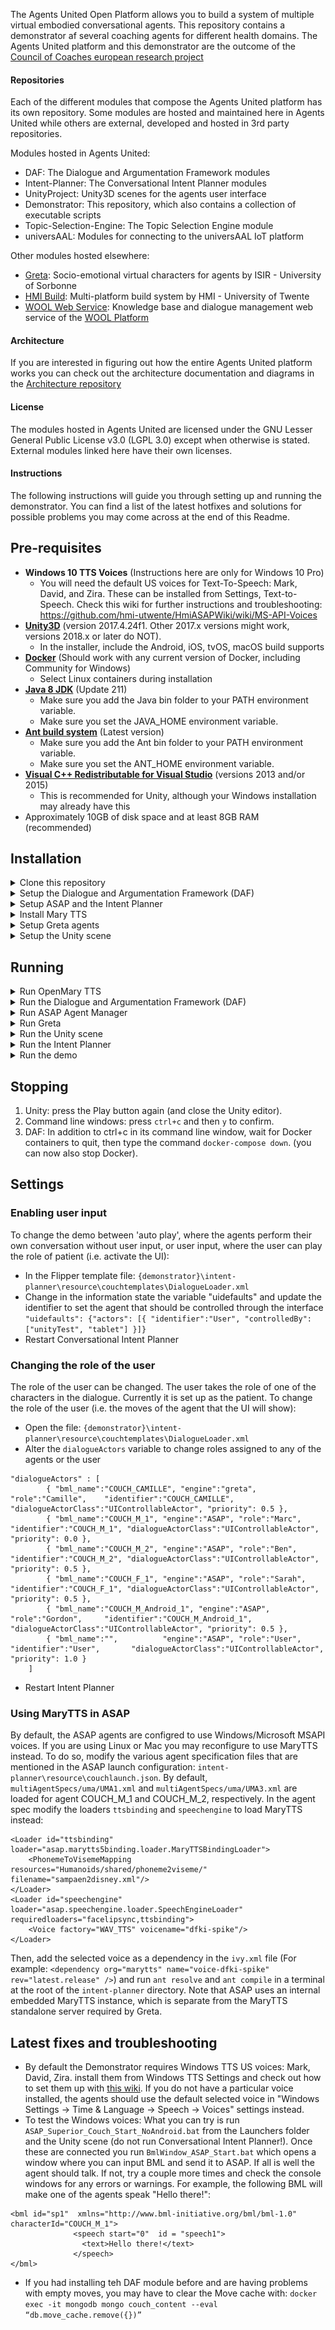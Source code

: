 The Agents United Open Platform allows you to build a system of multiple virtual embodied conversational agents.
This repository contains a demonstrator af several coaching agents for different health domains.
The Agents United platform and this demonstrator are the outcome of the [Council of Coaches european research project](https://council-of-coaches.eu/)

#### Repositories

Each of the different modules that compose the Agents United platform has its own repository. Some modules are hosted and maintained here in Agents United while others are external, developed and hosted in 3rd party repositories.

Modules hosted in Agents United:
* DAF: The Dialogue and Argumentation Framework modules
* Intent-Planner: The Conversational Intent Planner modules
* UnityProject: Unity3D scenes for the agents user interface
* Demonstrator: This repository, which also contains a collection of executable scripts
* Topic-Selection-Engine: The Topic Selection Engine module
* universAAL: Modules for connecting to the universAAL IoT platform

Other modules hosted elsewhere:
* [Greta](https://github.com/isir/greta): Socio-emotional virtual characters for agents by ISIR - University of Sorbonne
* [HMI Build](https://github.com/ArticulatedSocialAgentsPlatform/hmibuild): Multi-platform build system by HMI - University of Twente
* [WOOL Web Service](https://github.com/woolplatform/wool/tree/master/java/WoolWebService): Knowledge base and dialogue management web service of the [WOOL Platform](https://github.com/woolplatform)

#### Architecture

If you are interested in figuring out how the entire Agents United platform works you can check out the architecture documentation and diagrams in the [Architecture repository](https://github.com/AgentsUnited/architecture)

#### License

The modules hosted in Agents United are licensed under the GNU Lesser General Public License v3.0 (LGPL 3.0) except when otherwise is stated. External modules linked here have their own licenses.

#### Instructions

The following instructions will guide you through setting up and running the demonstrator. You can find a list of the latest hotfixes and solutions for possible problems you may come across at the end of this Readme.

## Pre-requisites

* **Windows 10 TTS Voices** (Instructions here are only for Windows 10 Pro)
    - You will need the default US voices for Text-To-Speech: Mark, David, and Zira. These can be installed from Settings, Text-to-Speech. Check this wiki for further instructions and troubleshooting: https://github.com/hmi-utwente/HmiASAPWiki/wiki/MS-API-Voices
* [**Unity3D**](https://unity3d.com/get-unity/download/archive) (version 2017.4.24f1. Other 2017.x versions might work, versions 2018.x or later do NOT).
    - In the installer, include the Android, iOS, tvOS, macOS build supports 
* [**Docker**](https://www.docker.com/) (Should work with any current version of Docker, including Community for Windows)
    - Select Linux containers during installation
* [**Java 8 JDK**](https://www.oracle.com/technetwork/java/javase/downloads/jdk8-downloads-2133151.html) (Update 211)
    - Make sure you add the Java bin folder to your PATH environment variable.
    - Make sure you set the JAVA_HOME environment variable.
* [**Ant build system**](https://ant.apache.org/) (Latest version)
    - Make sure you add the Ant bin folder to your PATH environment variable.
    - Make sure you set the ANT_HOME environment variable.
* [**Visual C++ Redistributable for Visual Studio**](https://support.microsoft.com/en-gb/help/2977003/the-latest-supported-visual-c-downloads) (versions 2013 and/or 2015)
    - This is recommended for Unity, although your Windows installation may already have this
* Approximately 10GB of disk space and at least 8GB RAM (recommended)

## Installation

<details><summary>Clone this repository</summary>

- Note that on Windows the longpaths parameter needs to be set, using `git config --system core.longpaths true`
- clone the repository: `git clone https://github.com/AgentsUnited/demonstrator.git` (we will refer to its folder as `{demonstrator}`)
  ![Screenshot of the git clone command](https://github.com/AgentsUnited/documentation/blob/master/screenshots/demonstrator/git_clone.png?raw=true)
- Init and get the linked submodules with `git submodule update --init --recursive`
  ![Screenshot of the git sumbodule command](https://github.com/AgentsUnited/documentation/blob/master/screenshots/demonstrator/sumbodule_update.png?raw=true)
- Instead of using Git, you can manually download the code. If you do so, download and place the submodules as well.
</details>
<details><summary>Setup the Dialogue and Argumentation Framework (DAF)</summary>

1. Start Docker. Right click the tray icon and go to Settings. Go to Shared Drives and share the main drive. Go to Advanced and set Memory to 4GB (Recommended).
2. Open a command line shell, go to `{demonstrator}\daf` and type the command `docker-compose pull`
3. Then type the command `docker-compose build` to build the various containers. When finished it should look similar to this:
   ![Screenshot of docker-compose build command](https://github.com/AgentsUnited/documentation/blob/master/screenshots/demonstrator/daf/build.png?raw=true)
</details>
<details><summary>Setup ASAP and the Intent Planner</summary>

1. Open a command line shell, go to `{demonstrator}\intent-planner` and execute the following commands:
2. `ant clean`
3. `ant resolve` - this downloads all dependencies for this project (including libs native to your operating system, 32/64 bit). This process may take a while. When finished it should state `BUILD SUCCESSFUL` without any errors.
   ![Screenshot of ant resolve](https://github.com/AgentsUnited/documentation/blob/master/screenshots/demonstrator/intent-planner/resolving.png?raw=true)
4. `ant compile` - this compiles all java source files.
   ![Screenshot of ant compile](https://github.com/AgentsUnited/documentation/blob/master/screenshots/demonstrator/intent-planner/compiling.png?raw=true)
</details>
<details><summary>Install Mary TTS</summary>

1. Download *Mary TTS* from http://mary.dfki.de/download/index.html, Runtime Package, and unpack the contents in any folder you want. We will refer to this folder as `{marytts}` from now on.
2. Go to `{marytts}/bin` and run `maryttscomponent-installer.bat`. From that tool, install the following languages:
	- `enUS/cmu-slt`
	- `en-US/cmu-bdl`
	- `fr/enst-camille`
	- `fr/enst-camille-hsmm`
</details>
<details><summary>Setup Greta agents</summary>

1. Open a command line shell, go to `{demonstrator}\greta` and execute the command `ant build`
2. Go to `{demonstrator}\greta\bin` and edit the files `vib.ini` and `Modular.xml` to replace `./Environments/Empty.xml` with `./Environments/Projects/Council of Coaches/TechnicalDemonstrator.xml`.
3. Also in `vib.ini`, replace `<MARY_SERVER_DIRECTORY>` with `{marytts}\bin`.
</details>
<details><summary>Setup the Unity scene</summary>

1. Start Unity. Select Open project, and then select the folder `{demonstrator}\unityprojet\AgentsUnitedDemo`. (You may get a warning dialog depending on your exact version of Unity. Ignore it and Continue).
1. In the Project assets panel (usually bottom-left), navigate to `\Assets\AgentsUnited\Scenes` and double-click the scene `MainScene.unity`. Unity will now import and set up all assets for your system (this may take a while). When finished your scene in the editor should look similar to this:
   ![Screenshot of the Unity editor](https://github.com/AgentsUnited/documentation/blob/master/screenshots/demonstrator/unityproject/editor.png?raw=true)
</details>

## Running
<details><summary>Run OpenMary TTS</summary>

Open a command line shell, go to `{marytts}\bin` and execute `marytts-server.bat`. Wait until it is up and running on port 59125
</details>
<details><summary>Run the Dialogue and Argumentation Framework (DAF)</summary>

1. Start Docker
2. Open a command line shell, go to `{demonstrator}\daf` and type the command `docker-compose up`. Wait until it is up and running.
   The console should print `Dialogue and Argumentation Framework ready` and look similar to this:
   ![Screenshot of the DAF console](https://github.com/AgentsUnited/documentation/blob/master/screenshots/demonstrator/daf/console_running.png?raw=true)
   If you prefer to use the Docker dashboard, it should look similar to this:
   ![Screenshot of the Docker dashboard](https://github.com/AgentsUnited/documentation/blob/master/screenshots/demonstrator/daf/gui_running.png?raw=true)

</details>
<details><summary>Run ASAP Agent Manager</summary>

On Windows: double click the `{demonstrator}\Launchers\ASAP_Superior_Couch_Start_NoAndroid.bat` from your File Explorer. This opens a command line shell. Wait until you see the message `Waiting for AgentSpec…`.

![Screenshot of ASAP waiting to connect to Unity](https://github.com/AgentsUnited/documentation/blob/master/screenshots/demonstrator/intent-planner/asap_not_connected.png?raw=true)
</details>
<details><summary>Run Greta</summary>

Open a command line shell, go to `{demonstrator}\greta\bin` and type the command `java –jar Modular.jar`. The Greta user interface window will open. From its menus, select File > Open and go to `{demonstrator}\greta\bin\Configurations\GretaUnity\Projects\Council of Coaches`, and select `Council of Coaches - TechnicalDemonstrator.xml`.
</details>
<details><summary>Run the Unity scene</summary>

Open the `AgentsUnitedDemo` project in Unity and open the `MainScene` scene. Press the Play button (usually at the top). You may be asked for firewall access.
The agents briefly appear overlapping in the center of the table.

![Screenshot of agents in Unity before connecting with ASAP](https://github.com/AgentsUnited/documentation/blob/master/screenshots/demonstrator/unityproject/running_not_connected.png?raw=true)

ASAP and Unity will now automatically create a connection and exchange details about the embodiment of the agents, as shown in the ASAP console window.

![Screenshot of ASAP after connecting with Unity](https://github.com/AgentsUnited/documentation/blob/master/screenshots/demonstrator/intent-planner/asap_connected.png?raw=true)

The agents in the Unity scene will reposition behind the table on the chairs. Note that the agents are now still standing and are overlapping with the chairs, this is normal.

![Screenshot of agents in Unity after connecting with ASAP](https://github.com/AgentsUnited/documentation/blob/master/screenshots/demonstrator/unityproject/running_connected.png?raw=true)
</details>
<details><summary>Run the Intent Planner</summary>

On Windows: double click the `{demonstrator}\Launchers\Flipper_Superior_Couch_Start.bat` from your File Explorer.
A small login window opens. The default username and password should work for connecting to the default [Wool Web Service](https://github.com/woolplatform/wool/tree/master/java/WoolWebService) used in the demonstrator. If you are hosting your own service you will need to enter different login information.
![Screenshot of login window](https://github.com/AgentsUnited/documentation/blob/master/screenshots/demonstrator/intent-planner/login.png?raw=true)
</details>
<details><summary>Run the demo</summary>

Click the `Login` button. You are now logged in to the Wool Web Service, and your authentication key is automatically shared with the Topic Selection Engine and the Dialogue and Argumentation Framework modules.

After logging in, the demonstrator dialogue is automatically initiated. The coaches in Unity will start by saying "Hi", and will sit down on their chair. An overlay in the Unity scene will display the moves available to the user, from which you can choose how to proceed.

![Screenshot of Unity with a running dialogue](https://github.com/AgentsUnited/documentation/blob/master/screenshots/demonstrator/unityproject/dialogue_in_progress.png?raw=true)

The DAF console will now output information about the ongoing state of the dialogue.

![Screenshot of Unity with a running dialogue](https://github.com/AgentsUnited/documentation/blob/master/screenshots/demonstrator/daf/dialogue_in_progress.png?raw=true)

To restart the dialog, you need to restart only the Conversational Intent Planner (press `ctrl+c` in the console window, then `y` to confirm, then run the `Flipper_Superior_Couch_Start.bat` file again).
</details>

## Stopping
1. Unity: press the Play button again (and close the Unity editor).
2. Command line windows: press `ctrl+c` and then `y` to confirm.
3. DAF: In addition to ctrl+c in its command line window, wait for Docker containers to quit, then type the command `docker-compose down`. (you can now also stop Docker).

## Settings
### Enabling user input
To change the demo between 'auto play', where the agents perform their own conversation without user input, or user input, where the user can play the role of patient (i.e. activate the UI):
- In the Flipper template file: `{demonstrator}\intent-planner\resource\couchtemplates\DialogueLoader.xml`
- Change in the information state the variable "uidefaults" and update the identifier to set the agent that should be controlled through the interface
`"uidefaults": {"actors": [{ "identifier":"User", "controlledBy": ["unityTest", "tablet"] }]}`
- Restart Conversational Intent Planner

### Changing the role of the user
The role of the user can be changed. The user takes the role of one of the characters in the dialogue. Currently it is set up as the patient. To change the role of the user (i.e. the moves of the agent that the UI will show):
- Open the file: `{demonstrator}\intent-planner\resource\couchtemplates\DialogueLoader.xml`
- Alter the `dialogueActors` variable to change roles assigned to any of the agents or the user
```
"dialogueActors" : [
		{ "bml_name":"COUCH_CAMILLE", "engine":"greta", "role":"Camille",    "identifier":"COUCH_CAMILLE", "dialogueActorClass":"UIControllableActor", "priority": 0.5 },
		{ "bml_name":"COUCH_M_1", "engine":"ASAP", "role":"Marc",    "identifier":"COUCH_M_1", "dialogueActorClass":"UIControllableActor", "priority": 0.0 },
		{ "bml_name":"COUCH_M_2", "engine":"ASAP", "role":"Ben",     "identifier":"COUCH_M_2", "dialogueActorClass":"UIControllableActor", "priority": 0.5 },
		{ "bml_name":"COUCH_F_1", "engine":"ASAP", "role":"Sarah",     "identifier":"COUCH_F_1", "dialogueActorClass":"UIControllableActor", "priority": 0.5 },
		{ "bml_name":"COUCH_M_Android_1", "engine":"ASAP", "role":"Gordon",     "identifier":"COUCH_M_Android_1", "dialogueActorClass":"UIControllableActor", "priority": 0.5 },
		{ "bml_name":"",		  "engine":"ASAP", "role":"User",    "identifier":"User",		"dialogueActorClass":"UIControllableActor", "priority": 1.0 }
	]
```
- Restart Intent Planner
	
### Using MaryTTS in ASAP
By default, the ASAP agents are configred to use Windows/Microsoft MSAPI voices. If you are using Linux or Mac you may reconfigure to use MaryTTS instead. To do so, modify the various agent specification files that are mentioned in the ASAP launch configuration: `intent-planner\resource\couchlaunch.json`. By default, `multiAgentSpecs/uma/UMA1.xml` and `multiAgentSpecs/uma/UMA3.xml` are loaded for agent COUCH_M_1 and COUCH_M_2, respectively. In the agent spec modify the loaders `ttsbinding` and `speechengine` to load MaryTTS instead:
```
<Loader id="ttsbinding" loader="asap.marytts5binding.loader.MaryTTSBindingLoader">
	<PhonemeToVisemeMapping resources="Humanoids/shared/phoneme2viseme/" filename="sampaen2disney.xml"/>
</Loader>
<Loader id="speechengine" loader="asap.speechengine.loader.SpeechEngineLoader" requiredloaders="facelipsync,ttsbinding">
	<Voice factory="WAV_TTS" voicename="dfki-spike"/>
</Loader>
```
Then, add the selected voice as a dependency in the `ivy.xml` file (For example: `<dependency org="marytts"	name="voice-dfki-spike" rev="latest.release" />`) and run `ant resolve` and `ant compile` in a terminal at the root of the `intent-planner` directory.
Note that ASAP uses an internal embedded MaryTTS instance, which is separate from the MaryTTS standalone server required by Greta.

## Latest fixes and troubleshooting
* By default the Demonstrator requires Windows TTS US voices: Mark, David, Zira. install them from Windows TTS Settings and check out how to set them up with [this wiki](https://github.com/hmi-utwente/HmiASAPWiki/wiki/MS-API-Voices). If you do not have a particular voice installed, the agents should use the default selected voice in "Windows Settings -> Time & Language -> Speech -> Voices" settings instead.
* To test the Windows voices: What you can try is run `ASAP_Superior_Couch_Start_NoAndroid.bat` from the Launchers folder and the Unity scene (do not run Conversational Intent Planner!). Once these are connected you run `BmlWindow_ASAP_Start.bat` which opens a window where you can input BML and send it to ASAP. 
If all is well the agent should talk. If not, try a couple more times and check the console windows for any errors or warnings.
For example, the following BML will make one of the agents speak "Hello there!":

```
<bml id="sp1"  xmlns="http://www.bml-initiative.org/bml/bml-1.0" characterId="COUCH_M_1">
              <speech start="0"  id = "speech1">
                <text>Hello there!</text>
              </speech>          
</bml>
```
* If you had installing teh DAF module before and are having problems with empty moves, you may have to clear the Move cache with: `docker exec -it mongodb mongo couch_content --eval “db.move_cache.remove({})”`
